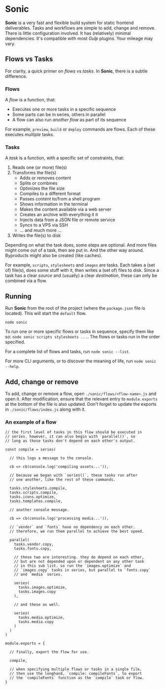
# Sonic

**Sonic** is a very fast and flexible build system for static
frontend deliverables. Tasks and workflows are simple to add,
change and remove. There is little configuration involved. It
has (relatively) minimal dependencies. It's compatible with
most _Gulp_ plugins. Your mileage may vary.

## Flows vs Tasks

For clarity, a quick primer on _flows_ vs _tasks_.
In **Sonic**, there is a subtle difference.

### Flows

A _flow_ is a function, that:

- Executes one or more tasks in a specific sequence
- Some parts can be in series, others in parallel
- A flow can also run _another flow_ as part of its sequence

For example, `preview`, `build` or `deploy` commands are flows.
Each of these executes _multiple_ tasks.

### Tasks

A _task_ is a function, with a specific set of constraints, that:

1. Reads one (or more) file(s)
2. Transforms the file(s)
   - Adds or removes content
   - Splits or combines
   - Optimizes the file size
   - Compiles to a different format
   - Passes content to/from a shell program
   - Shows information in the terminal
   - Makes the content available via a web server
   - Creates an archive with everything it it
   - Injects data from a JSON file or remote service
   - Syncs to a VPS via SSH
   - ... and much more ...
3. Writes the file(s) to disk

Depending on what the task does, some steps are optional. And more
files might come out of a task, then are put in. And the other way
around. Byproducts might also be created (like caches).

For example, `scripts`, `stylesheets` and `images` are tasks. Each
takes a (set of) file(s), does some stuff with it, then writes a
(set of) files to disk. Since a task has a clear _source_ and
(usually) a clear _destination_, these can only be combined via
a flow.

## Running

Run **Sonic** from the root of the project (where the `package.json`
  file is located). This will start the `default` flow.

```
node sonic
```

To run one or more specific flows or tasks in sequence, specify them
like so: `node sonic scripts stylesheets ...`. The flows or tasks
run in the order specified.

For a complete list of flows and tasks, run `node sonic --list`.

For more CLI arguments, or to discover the meaning of life, run
`node sonic --help`.

## Add, change or remove

To add, change or remove a flow, open `./sonic/flows/<flow-name>.js`
and open it. After modification, ensure that the relevant entry to
`module.exports` at the bottom of the file is also updated. Don't
forget to update the exports in `./sonic/flows/index.js` along with
it.

### An example of a flow

```
// the first level of tasks in this flow should be executed in
// series. however, it can also begin with `parallel()`, so
// long as those tasks don't depend on each other's output.

const compile = series(

  // this logs a message to the console.

  cb => cb(console.log('compiling assets...')),

  // because we began with `series()`, these tasks run after
  // one another, like the rest of these commands.

  tasks.stylesheets.compile,
  tasks.scripts.compile,
  tasks.icons.optimize,
  tasks.templates.compile,

  // another console message.

  cb => cb(console.log('processing media...')),

  // `vendor` and `fonts` have no dependency on each other.
  // therefore, we run them parallel to achieve the best speed.

  parallel(
    tasks.vendor.copy,
    tasks.fonts.copy,

    // these two are interesting. they do depend on each other,
    // but are not depended upon or dependent on any other task
    // in this sub list. so run the `images.optimize` and
    // `images.copy` tasks in series, but parallel to `fonts.copy`
    // and `media` series.

    series(
      tasks.images.optimize,
      tasks.images.copy
    ),

    // and these as well.

    series(
      tasks.media.optimize,
      tasks.media.copy
    )
  )
)

module.exports = {

  // finally, export the flow for use.

  compile,

  // when specifying multiple flows or tasks in a single file,
  // then use the longhand, `compile: compileFonts`, to export
  // the `compileFonts` function as the `compile` task or flow.
}
```
